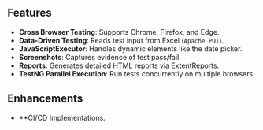 ## Features
 - **Cross Browser Testing**: Supports Chrome, Firefox, and Edge.
 - **Data-Driven Testing**: Reads test input from Excel (`Apache POI`).
 - **JavaScriptExecutor**: Handles dynamic elements like the date picker.
 - **Screenshots**: Captures evidence of test pass/fail.
 - **Reports**: Generates detailed HTML reports via ExtentReports.
 - **TestNG Parallel Execution**: Run tests concurrently on multiple browsers.
## Enhancements
- **CI/CD Implementations.
